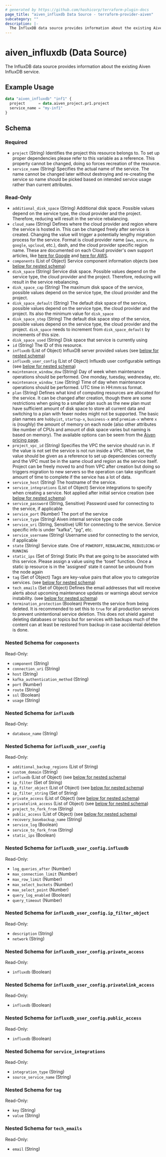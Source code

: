 ```yaml
---
# generated by https://github.com/hashicorp/terraform-plugin-docs
page_title: "aiven_influxdb Data Source - terraform-provider-aiven"
subcategory: ""
description: |-
  The InfluxDB data source provides information about the existing Aiven InfluxDB service.
---
```


# aiven_influxdb (Data Source)

The InfluxDB data source provides information about the existing Aiven InfluxDB service.

## Example Usage

```terraform
data "aiven_influxdb" "inf1" {
  project      = data.aiven_project.pr1.project
  service_name = "my-inf1"
}
```

<!-- schema generated by tfplugindocs -->
## Schema

### Required

- `project` (String) Identifies the project this resource belongs to. To set up proper dependencies please refer to this variable as a reference. This property cannot be changed, doing so forces recreation of the resource.
- `service_name` (String) Specifies the actual name of the service. The name cannot be changed later without destroying and re-creating the service so name should be picked based on intended service usage rather than current attributes.

### Read-Only

- `additional_disk_space` (String) Additional disk space. Possible values depend on the service type, the cloud provider and the project. Therefore, reducing will result in the service rebalancing.
- `cloud_name` (String) Defines where the cloud provider and region where the service is hosted in. This can be changed freely after service is created. Changing the value will trigger a potentially lengthy migration process for the service. Format is cloud provider name (`aws`, `azure`, `do` `google`, `upcloud`, etc.), dash, and the cloud provider specific region name. These are documented on each Cloud provider's own support articles, like [here for Google](https://cloud.google.com/compute/docs/regions-zones/) and [here for AWS](https://docs.aws.amazon.com/AmazonRDS/latest/UserGuide/Concepts.RegionsAndAvailabilityZones.html).
- `components` (List of Object) Service component information objects (see [below for nested schema](#nestedatt--components))
- `disk_space` (String) Service disk space. Possible values depend on the service type, the cloud provider and the project. Therefore, reducing will result in the service rebalancing.
- `disk_space_cap` (String) The maximum disk space of the service, possible values depend on the service type, the cloud provider and the project.
- `disk_space_default` (String) The default disk space of the service, possible values depend on the service type, the cloud provider and the project. Its also the minimum value for `disk_space`
- `disk_space_step` (String) The default disk space step of the service, possible values depend on the service type, the cloud provider and the project. `disk_space` needs to increment from `disk_space_default` by increments of this size.
- `disk_space_used` (String) Disk space that service is currently using
- `id` (String) The ID of this resource.
- `influxdb` (List of Object) InfluxDB server provided values (see [below for nested schema](#nestedatt--influxdb))
- `influxdb_user_config` (List of Object) Influxdb user configurable settings (see [below for nested schema](#nestedatt--influxdb_user_config))
- `maintenance_window_dow` (String) Day of week when maintenance operations should be performed. One monday, tuesday, wednesday, etc.
- `maintenance_window_time` (String) Time of day when maintenance operations should be performed. UTC time in HH:mm:ss format.
- `plan` (String) Defines what kind of computing resources are allocated for the service. It can be changed after creation, though there are some restrictions when going to a smaller plan such as the new plan must have sufficient amount of disk space to store all current data and switching to a plan with fewer nodes might not be supported. The basic plan names are `hobbyist`, `startup-x`, `business-x` and `premium-x` where `x` is (roughly) the amount of memory on each node (also other attributes like number of CPUs and amount of disk space varies but naming is based on memory). The available options can be seem from the [Aiven pricing page](https://aiven.io/pricing).
- `project_vpc_id` (String) Specifies the VPC the service should run in. If the value is not set the service is not run inside a VPC. When set, the value should be given as a reference to set up dependencies correctly and the VPC must be in the same cloud and region as the service itself. Project can be freely moved to and from VPC after creation but doing so triggers migration to new servers so the operation can take significant amount of time to complete if the service has a lot of data.
- `service_host` (String) The hostname of the service.
- `service_integrations` (List of Object) Service integrations to specify when creating a service. Not applied after initial service creation (see [below for nested schema](#nestedatt--service_integrations))
- `service_password` (String, Sensitive) Password used for connecting to the service, if applicable
- `service_port` (Number) The port of the service
- `service_type` (String) Aiven internal service type code
- `service_uri` (String, Sensitive) URI for connecting to the service. Service specific info is under "kafka", "pg", etc.
- `service_username` (String) Username used for connecting to the service, if applicable
- `state` (String) Service state. One of `POWEROFF`, `REBALANCING`, `REBUILDING` or `RUNNING`
- `static_ips` (Set of String) Static IPs that are going to be associated with this service. Please assign a value using the 'toset' function. Once a static ip resource is in the 'assigned' state it cannot be unbound from the node again
- `tag` (Set of Object) Tags are key-value pairs that allow you to categorize services. (see [below for nested schema](#nestedatt--tag))
- `tech_emails` (Set of Object) Defines the email addresses that will receive alerts about upcoming maintenance updates or warnings about service instability. (see [below for nested schema](#nestedatt--tech_emails))
- `termination_protection` (Boolean) Prevents the service from being deleted. It is recommended to set this to `true` for all production services to prevent unintentional service deletion. This does not shield against deleting databases or topics but for services with backups much of the content can at least be restored from backup in case accidental deletion is done.

<a id="nestedatt--components"></a>
### Nested Schema for `components`

Read-Only:

- `component` (String)
- `connection_uri` (String)
- `host` (String)
- `kafka_authentication_method` (String)
- `port` (Number)
- `route` (String)
- `ssl` (Boolean)
- `usage` (String)


<a id="nestedatt--influxdb"></a>
### Nested Schema for `influxdb`

Read-Only:

- `database_name` (String)


<a id="nestedatt--influxdb_user_config"></a>
### Nested Schema for `influxdb_user_config`

Read-Only:

- `additional_backup_regions` (List of String)
- `custom_domain` (String)
- `influxdb` (List of Object) (see [below for nested schema](#nestedobjatt--influxdb_user_config--influxdb))
- `ip_filter` (Set of String)
- `ip_filter_object` (List of Object) (see [below for nested schema](#nestedobjatt--influxdb_user_config--ip_filter_object))
- `ip_filter_string` (Set of String)
- `private_access` (List of Object) (see [below for nested schema](#nestedobjatt--influxdb_user_config--private_access))
- `privatelink_access` (List of Object) (see [below for nested schema](#nestedobjatt--influxdb_user_config--privatelink_access))
- `project_to_fork_from` (String)
- `public_access` (List of Object) (see [below for nested schema](#nestedobjatt--influxdb_user_config--public_access))
- `recovery_basebackup_name` (String)
- `service_log` (Boolean)
- `service_to_fork_from` (String)
- `static_ips` (Boolean)

<a id="nestedobjatt--influxdb_user_config--influxdb"></a>
### Nested Schema for `influxdb_user_config.influxdb`

Read-Only:

- `log_queries_after` (Number)
- `max_connection_limit` (Number)
- `max_row_limit` (Number)
- `max_select_buckets` (Number)
- `max_select_point` (Number)
- `query_log_enabled` (Boolean)
- `query_timeout` (Number)


<a id="nestedobjatt--influxdb_user_config--ip_filter_object"></a>
### Nested Schema for `influxdb_user_config.ip_filter_object`

Read-Only:

- `description` (String)
- `network` (String)


<a id="nestedobjatt--influxdb_user_config--private_access"></a>
### Nested Schema for `influxdb_user_config.private_access`

Read-Only:

- `influxdb` (Boolean)


<a id="nestedobjatt--influxdb_user_config--privatelink_access"></a>
### Nested Schema for `influxdb_user_config.privatelink_access`

Read-Only:

- `influxdb` (Boolean)


<a id="nestedobjatt--influxdb_user_config--public_access"></a>
### Nested Schema for `influxdb_user_config.public_access`

Read-Only:

- `influxdb` (Boolean)



<a id="nestedatt--service_integrations"></a>
### Nested Schema for `service_integrations`

Read-Only:

- `integration_type` (String)
- `source_service_name` (String)


<a id="nestedatt--tag"></a>
### Nested Schema for `tag`

Read-Only:

- `key` (String)
- `value` (String)


<a id="nestedatt--tech_emails"></a>
### Nested Schema for `tech_emails`

Read-Only:

- `email` (String)
